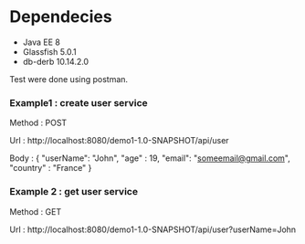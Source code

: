 # Dependecies

- Java EE 8
- Glassfish 5.0.1
- db-derb 10.14.2.0

Test were done using postman. 

### Example1 : create user service

Method : POST

Url : http://localhost:8080/demo1-1.0-SNAPSHOT/api/user

Body : {
    "userName": "John",
    "age" : 19,
    "email": "someemail@gmail.com",
    "country" : "France"
}

### Example 2 : get user service

Method : GET 

Url : http://localhost:8080/demo1-1.0-SNAPSHOT/api/user?userName=John
